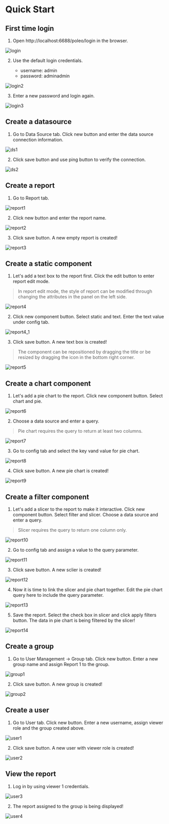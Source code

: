 # Quick Start
  
## First time login

1. Open http://localhost:6688/poleo/login in the browser.

![login](_images/screenshots/login.jpg)

2. Use the default login credentials.

	* username: admin
	* password: adminadmin

![login2](_images/screenshots/login2.jpg)

3. Enter a new password and login again.

![login3](_images/screenshots/login3.jpg)

## Create a datasource

1. Go to Data Source tab. Click new button and enter the data source connection information.

![ds1](_images/screenshots/ds1.jpg)

2. Click save button and use ping button to verify the connection.

![ds2](_images/screenshots/ds2.jpg)

## Create a report

1. Go to Report tab.

![report1](_images/screenshots/report1.jpg)

2. Click new button and enter the report name.

![report2](_images/screenshots/report2.jpg)

3. Click save button. A new empty report is created!

![report3](_images/screenshots/report3.jpg)

## Create a static component

1. Let's add a text box to the report first. Click the edit button to enter report edit mode.

> In report edit mode, the style of report can be modified through changing the attributes in the panel on the left side.

![report4](_images/screenshots/report4.jpg)

2. Click new component button. Select static and text. Enter the text value under config tab.

![report4_1](_images/screenshots/report4_1.jpg)

3. Click save button. A new text box is created!

> The component can be repositioned by dragging the title or be resized by dragging the icon in the bottom right corner.  

![report5](_images/screenshots/report5.jpg)

## Create a chart component

1. Let's add a pie chart to the report. Click new component button. Select chart and pie.

![report6](_images/screenshots/report6.jpg)

2. Choose a data source and enter a query.

> Pie chart requires the query to return at least two columns.

![report7](_images/screenshots/report7.jpg)

3. Go to config tab and select the key vand value for pie chart.

![report8](_images/screenshots/report8.jpg)

4. Click save button. A new pie chart is created!

![report9](_images/screenshots/report9.jpg)

## Create a filter component

1. Let's add a slicer to the report to make it interactive. Click new component button. Select filter and slicer. Choose a data source and enter a query.

> Slicer requires the query to return one column only.

![report10](_images/screenshots/report10.jpg)

2. Go to config tab and assign a value to the query parameter.

![report11](_images/screenshots/report11.jpg)

3. Click save button. A new sclier is created!

![report12](_images/screenshots/report12.jpg)

4. Now it is time to link the slicer and pie chart together. Edit the pie chart query here to include the query parameter.

![report13](_images/screenshots/report13.jpg)

5. Save the report. Select the check box in slicer and click apply filters button. The data in pie chart is being filtered by the slicer!

![report14](_images/screenshots/report14.jpg)

## Create a group

1. Go to User Management -> Group tab. Click new button. Enter a new group name and assign Report 1 to the group.

![group1](_images/screenshots/group1.jpg)

2. Click save button. A new group is created! 

![group2](_images/screenshots/group2.jpg)

## Create a user

1. Go to User tab. Click new button. Enter a new username, assign viewer role and the group created above.

![user1](_images/screenshots/user1.jpg)

2. Click save button. A new user with viewer role is created!

![user2](_images/screenshots/user2.jpg)

## View the report

1. Log in by using viewer 1 credentials.

![user3](_images/screenshots/user3.jpg)

2. The report assigned to the group is being displayed!

![user4](_images/screenshots/user4.jpg)